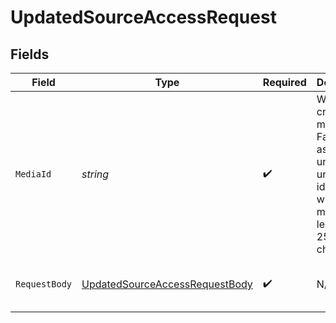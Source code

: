 # UpdatedSourceAccessRequest


## Fields

| Field                                                                                                              | Type                                                                                                               | Required                                                                                                           | Description                                                                                                        | Example                                                                                                            |
| ------------------------------------------------------------------------------------------------------------------ | ------------------------------------------------------------------------------------------------------------------ | ------------------------------------------------------------------------------------------------------------------ | ------------------------------------------------------------------------------------------------------------------ | ------------------------------------------------------------------------------------------------------------------ |
| `MediaId`                                                                                                          | *string*                                                                                                           | :heavy_check_mark:                                                                                                 | When creating the media, FastPix assigns a universally unique identifier with a maximum length of 255 characters.<br/> | 4fa85f64-5717-4562-b3fc-2c963f66afa6                                                                               |
| `RequestBody`                                                                                                      | [UpdatedSourceAccessRequestBody](../../Models/Requests/UpdatedSourceAccessRequestBody.md)                          | :heavy_check_mark:                                                                                                 | N/A                                                                                                                | {<br/>"sourceAccess": true<br/>}                                                                                   |
